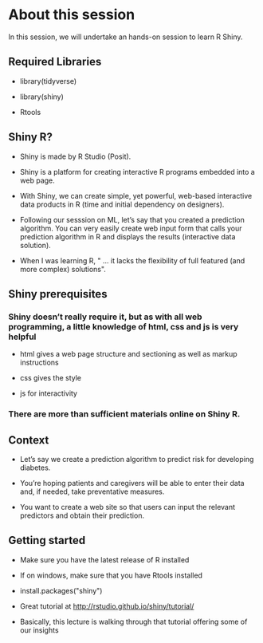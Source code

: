 # About this session
In this session, we will undertake an hands-on session to learn R Shiny.

## Required Libraries
- library(tidyverse)

- library(shiny)

- Rtools

## Shiny R?
- Shiny is made by R Studio (Posit).

- Shiny is a platform for creating interactive R programs embedded into a web page.

- With Shiny, we can create simple, yet powerful, web-based interactive data products in R (time and initial dependency on designers).

- Following our sesssion on ML, let’s say that you created a prediction algorithm. You can very easily create web input form that calls your prediction algorithm in R and displays the results (interactive data solution).

- When I was learning R, " ... it lacks the flexibility of full featured (and more complex) solutions".

## Shiny prerequisites
### Shiny doesn’t really require it, but as with all web programming, a little knowledge of html, css and js is very helpful

- html gives a web page structure and sectioning as well as markup instructions

- css gives the style

- js for interactivity

### There are more than sufficient materials online on Shiny R.

## Context
- Let’s say we create a prediction algorithm to predict risk for developing diabetes.

- You’re hoping patients and caregivers will be able to enter their data and, if needed, take preventative measures.

- You want to create a web site so that users can input the relevant predictors and obtain their prediction.

## Getting started
- Make sure you have the latest release of R installed

- If on windows, make sure that you have Rtools installed

- install.packages("shiny")

- Great tutorial at http://rstudio.github.io/shiny/tutorial/

- Basically, this lecture is walking through that tutorial offering some of our insights

